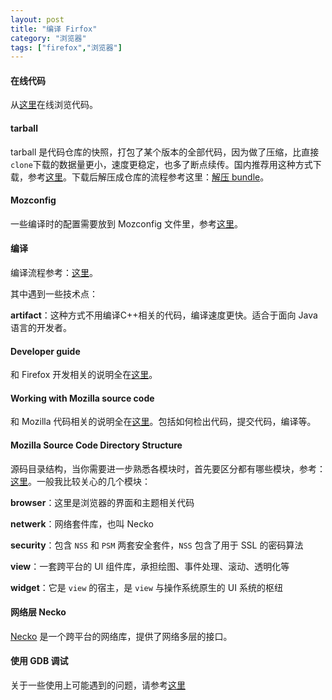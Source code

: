```yaml
---
layout: post
title: "编译 Firfox"
category: "浏览器"
tags: ["firefox","浏览器"]
---
```


#### 在线代码

从[这里](https://hg.mozilla.org/mozilla-central/file/tip/netwerk/socket)在线浏览代码。

#### tarball

tarball 是代码仓库的快照，打包了某个版本的全部代码，因为做了压缩，比直接`clone`下载的数据量更小，速度更稳定，也多了断点续传。国内推荐用这种方式下载，参考[这里](https://hg.cdn.mozilla.net/)。下载后解压成仓库的流程参考这里：[解压 bundle](https://developer.mozilla.org/en-US/docs/Mozilla/Developer_guide/Source_Code/Mercurial/Bundles)。

#### Mozconfig

一些编译时的配置需要放到 Mozconfig 文件里，参考[这里](https://developer.mozilla.org/en-US/docs/Mozilla/Developer_guide/Build_Instructions/Configuring_Build_Options)。

#### 编译

编译流程参考：[这里](https://developer.mozilla.org/en-US/docs/Mozilla/Developer_guide/Build_Instructions/Simple_Firefox_build/Linux_and_MacOS_build_preparation)。

其中遇到一些技术点：

**artifact**：这种方式不用编译C++相关的代码，编译速度更快。适合于面向 Java 语言的开发者。


#### Developer guide

和 Firefox 开发相关的说明全在[这里](https://developer.mozilla.org/en-US/docs/Mozilla/Developer_guide)。

#### Working with Mozilla source code

和 Mozilla 代码相关的说明全在[这里](https://developer.mozilla.org/en-US/docs/Mozilla/Developer_guide/Source_Code)。包括如何检出代码，提交代码，编译等。


#### Mozilla Source Code Directory Structure

源码目录结构，当你需要进一步熟悉各模块时，首先要区分都有哪些模块，参考：[这里](https://developer.mozilla.org/en-US/docs/Mozilla/Developer_guide/Source_Code/Directory_structure)。一般我比较关心的几个模块：

**browser**：这里是浏览器的界面和主题相关代码

**netwerk**：网络套件库，也叫 Necko

**security**：包含 `NSS` 和 `PSM` 两套安全套件，`NSS` 包含了用于 SSL 的密码算法

**view**：一套跨平台的 UI 组件库，承担绘图、事件处理、滚动、透明化等

**widget**：它是 `view` 的宿主，是 `view` 与操作系统原生的 UI 系统的枢纽


#### 网络层 Necko

[Necko](https://developer.mozilla.org/en-US/docs/Mozilla/Projects/Necko) 是一个跨平台的网络库，提供了网络多层的接口。


#### 使用 GDB 调试

关于一些使用上可能遇到的问题，请参考[这里](https://developer.mozilla.org/en-US/docs/Mozilla/Debugging/Debugging_Mozilla_with_gdb)